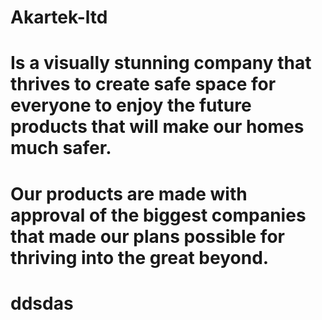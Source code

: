 # Akartek-ltd
# Is a visually stunning company that thrives to create safe space for everyone to enjoy the future products that will make our homes much safer.
# Our products are made with approval of the biggest companies that made our plans possible for thriving into the great beyond.
# ddsdas
